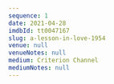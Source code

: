 ```yaml
---
sequence: 1
date: 2021-04-28
imdbId: tt0047167
slug: a-lesson-in-love-1954
venue: null
venueNotes: null
medium: Criterion Channel
mediumNotes: null
---
```


